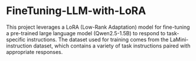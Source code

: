 # FineTuning-LLM-with-LoRA
This project leverages a LoRA (Low-Rank Adaptation) model for fine-tuning a pre-trained large language model (Qwen2.5-1.5B) to respond to task-specific instructions. The dataset used for training comes from the LaMini-instruction dataset, which contains a variety of task instructions paired with appropriate responses.
